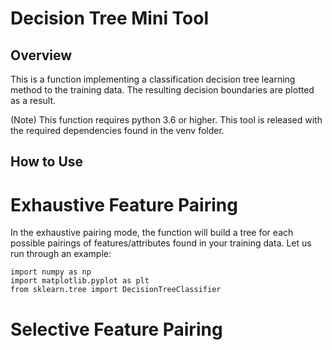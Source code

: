 # Decision Tree Mini Tool

## Overview

This is a function implementing a classification decision tree learning method to the training data. The resulting decision boundaries are plotted as a result.

(Note) This function requires python 3.6 or higher. This tool is released with the required dependencies found in the venv folder.

## How to Use
# Exhaustive Feature Pairing

In the exhaustive pairing mode, the function will build a tree for each possible pairings of features/attributes found in your training data. Let us run through an example:

```
import numpy as np
import matplotlib.pyplot as plt
from sklearn.tree import DecisionTreeClassifier
```

# Selective Feature Pairing
